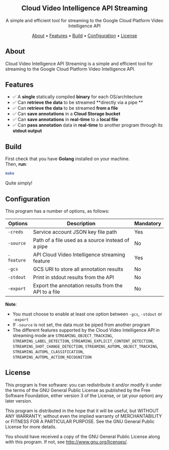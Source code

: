 
<h2 align="center">Cloud Video Intelligence API Streaming</h2>
<p align="center">A simple and efficient tool for streaming to the Google Cloud Platform Video Intelligence API</p>
<p align="center">
    <a href="#about">About</a> •
    <a href="#features">Features</a> •
    <a href="#build">Build</a> •
    <a href="#configuration">Configuration</a> •
    <a href="#license">License</a>
</p>

## About

Cloud Video Intelligence API Streaming is a simple and efficient tool for streaming to the Google Cloud Platform Video Intelligence API.

## Features

- ✅ A **single** statically compiled **binary** for each OS/architecture
- ✅ Can **retrieve the data** to be streamed **directly via a pipe **
- ✅ Can **retrieve the data** to be streamed **from a file**
- ✅ Can **save annotations** in a **Cloud Storage bucket**
- ✅ Can **save annotations** in **real-time** to a **local file**
- ✅ Can **pass annotation** data in **real-time** to another program through its **stdout output**

## Build
First check that you have **Golang** installed on your machine.  
Then, **run**:  
```bash
make 
```
Quite simply!

## Configuration
This program has a number of options, as follows:

| Options    | Description                                          | Mandatory |
| ---------- | ---------------------------------------------------- | --------- |
| `-creds`   | Service account JSON key file path                   | Yes       |
| `-source`  | Path of a file used as a source instead of a pipe    | No        |
| `-feature` | API Cloud Video Intelligence streaming feature       | Yes       |
| `-gcs`     | GCS URI to store all annotation results              | No        |
| `-stdout`  | Print in stdout results from the API                 | No        |
| `-export`  | Export the annotation results from the API to a file | No        |

**Note**:
- You must choose to enable at least one option between `-gcs`, `-stdout` or `-export`
- If `-source` is not set, the data must be piped from another program
- The different features supported by the Cloud Video Intelligence API in streaming mode are `STREAMING_OBJECT_TRACKING`, `STREAMING_LABEL_DETECTION`, `STREAMING_EXPLICIT_CONTENT_DETECTION`, `STREAMING_SHOT_CHANGE_DETECTION`, `STREAMING_AUTOML_OBJECT_TRACKING`, `STREAMING_AUTOML_CLASSIFICATION`, `STREAMING_AUTOML_ACTION_RECOGNITION`

## License

This program is free software: you can redistribute it and/or modify it under the terms of the GNU General Public License as published by the Free Software Foundation, either version 3 of the License, or (at your option) any later version.

This program is distributed in the hope that it will be useful, but WITHOUT ANY WARRANTY; without even the implied warranty of MERCHANTABILITY or FITNESS FOR A PARTICULAR PURPOSE. See the GNU General Public License for more details.

You should have received a copy of the GNU General Public License along with this program. If not, see http://www.gnu.org/licenses/.
